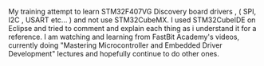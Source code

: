 My training attempt to learn STM32F407VG Discovery board drivers , ( SPI, I2C , USART etc... ) and not use STM32CubeMX. 
I used STM32CubeIDE on Eclipse and tried to comment and explain each thing as i understand it for a reference.
I am watching and learning from FastBit Academy's videos, currently doing "Mastering Microcontroller and Embedded Driver Development" lectures and hopefully continue to do other ones. 
